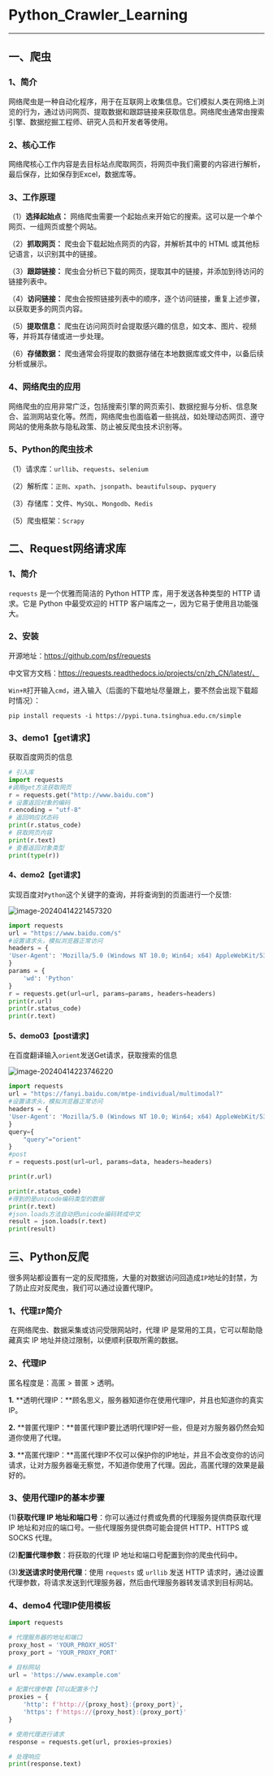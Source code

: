 # 				Python_Crawler_Learning

------

## 一、爬虫

### 1、简介

​	网络爬虫是一种自动化程序，用于在互联网上收集信息。它们模拟人类在网络上浏览的行为，通过访问网页、提取数据和跟踪链接来获取信息。网络爬虫通常由搜索引擎、数据挖掘工程师、研究人员和开发者等使用。

### 2、核心工作

​	网络爬核心工作内容是去目标站点爬取网页，将网页中我们需要的内容进行解析，最后保存，比如保存到Excel，数据库等。

### 3、工作原理

（1）**选择起始点：** 网络爬虫需要一个起始点来开始它的搜索。这可以是一个单个网页、一组网页或整个网站。

（2）**抓取网页：** 爬虫会下载起始点网页的内容，并解析其中的 HTML 或其他标记语言，以识别其中的链接。

（3）**跟踪链接：** 爬虫会分析已下载的网页，提取其中的链接，并添加到待访问的链接列表中。

（4）**访问链接：** 爬虫会按照链接列表中的顺序，逐个访问链接，重复上述步骤，以获取更多的网页内容。

（5）**提取信息：** 爬虫在访问网页时会提取感兴趣的信息，如文本、图片、视频等，并将其存储或进一步处理。

（6）**存储数据：** 爬虫通常会将提取的数据存储在本地数据库或文件中，以备后续分析或展示。

### 4、网络爬虫的应用

​	网络爬虫的应用非常广泛，包括搜索引擎的网页索引、数据挖掘与分析、信息聚合、监测网站变化等。然而，网络爬虫也面临着一些挑战，如处理动态网页、遵守网站的使用条款与隐私政策、防止被反爬虫技术识别等。

### 5、Python的爬虫技术

（1）请求库：`urllib`、`requests`、`selenium`

（2）解析库：`正则`、`xpath`、`jsonpath`、`beautifulsoup`、`pyquery`

（3）存储库：文件、`MySQL`、`Mongodb`、`Redis`

（5）爬虫框架：`Scrapy`

## 二、Request网络请求库

### 1、简介

`requests` 是一个优雅而简洁的 Python HTTP 库，用于发送各种类型的 HTTP 请求。它是 Python 中最受欢迎的 HTTP 客户端库之一，因为它易于使用且功能强大。

### 2、安装

开源地址：https://github.com/psf/requests

中文官方文档：https://requests.readthedocs.io/projects/cn/zh_CN/latest/、

`Win+R`打开输入`cmd`，进入输入（后面的下载地址尽量跟上，要不然会出现下载超时情况）：

```shell
pip install requests -i https://pypi.tuna.tsinghua.edu.cn/simple
```

### 3、demo1【**get请求**】

获取百度网页的信息

```Python
# 引入库
import requests
#调用get方法获取网页
r = requests.get("http://www.baidu.com")
# 设置返回对象的编码
r.encoding = "utf-8"
# 返回响应状态码
print(r.status_code)
# 获取网页内容
print(r.text)
# 查看返回对象类型
print(type(r))
```

#### 4、demo2【**get请求**】

实现百度对`Python`这个关键字的查询，并将查询到的页面进行一个反馈:

![image-20240414221457320](images/image-20240414221457320.png)

```python
import requests
url = "https://www.baidu.com/s"
#设置请求头，模拟浏览器正常访问
headers = {
'User-Agent': 'Mozilla/5.0 (Windows NT 10.0; Win64; x64) AppleWebKit/537.36 (KHTML, like Gecko) Chrome/123.0.0.0 Safari/537.36'
}
params = {
	'wd': 'Python'
}
r = requests.get(url=url, params=params, headers=headers)
print(r.url)
print(r.status_code)
print(r.text)
```

#### 5、demo03【**post请求**】

在百度翻译输入`orient`发送Get请求，获取搜索的信息

![image-20240414223746220](images/image-20240414223746220.png)

```python
import requests
url = "https://fanyi.baidu.com/mtpe-individual/multimodal?"
#设置请求头，模拟浏览器正常访问
headers = {
'User-Agent': 'Mozilla/5.0 (Windows NT 10.0; Win64; x64) AppleWebKit/537.36 (KHTML, like Gecko) Chrome/123.0.0.0 Safari/537.36'
}
query={
    "query"="orient"
}
#post
r = requests.post(url=url, params=data, headers=headers)

print(r.url)

print(r.status_code)
#得到的是unicode编码类型的数据
print(r.text)
#json.loads方法自动把unicode编码转成中文
result = json.loads(r.text)
print(result)
```

## 三、Python反爬

​	很多网站都设置有一定的反爬措施，大量的对数据访问回造成`IP`地址的封禁，为了防止应对反爬虫，我们可以通过设置代理IP。

### 1、代理`IP`简介

​	在网络爬虫、数据采集或访问受限网站时，代理 IP 是常用的工具，它可以帮助隐藏真实 IP 地址并绕过限制，以便顺利获取所需的数据。

### 2、代理IP

匿名程度是：高匿 > 普匿 > 透明。

**1.** **透明代理IP：**顾名思义，服务器知道你在使用代理IP，并且也知道你的真实IP。

**2.** **普匿代理IP：**普匿代理IP要比透明代理IP好一些，但是对方服务器仍然会知道你使用了代理。

**3.** **高匿代理IP：**高匿代理IP不仅可以保护你的IP地址，并且不会改变你的访问请求，让对方服务器毫无察觉，不知道你使用了代理。因此，高匿代理的效果是最好的。

### 3、使用代理IP的基本步骤

(1)**获取代理 IP 地址和端口号**：你可以通过付费或免费的代理服务提供商获取代理 IP 地址和对应的端口号。一些代理服务提供商可能会提供 HTTP、HTTPS 或 SOCKS 代理。

(2)**配置代理参数**：将获取的代理 IP 地址和端口号配置到你的爬虫代码中。

(3)**发送请求时使用代理**：使用 `requests` 或 `urllib` 发送 HTTP 请求时，通过设置代理参数，将请求发送到代理服务器，然后由代理服务器转发请求到目标网站。

### 4、demo4 代理IP使用模板

```python
import requests

# 代理服务器的地址和端口
proxy_host = 'YOUR_PROXY_HOST'
proxy_port = 'YOUR_PROXY_PORT'

# 目标网站
url = 'https://www.example.com'

# 配置代理参数【可以配置多个】
proxies = {
    'http': f'http://{proxy_host}:{proxy_port}',
    'https': f'https://{proxy_host}:{proxy_port}'
}

# 使用代理进行请求
response = requests.get(url, proxies=proxies)

# 处理响应
print(response.text)

```

